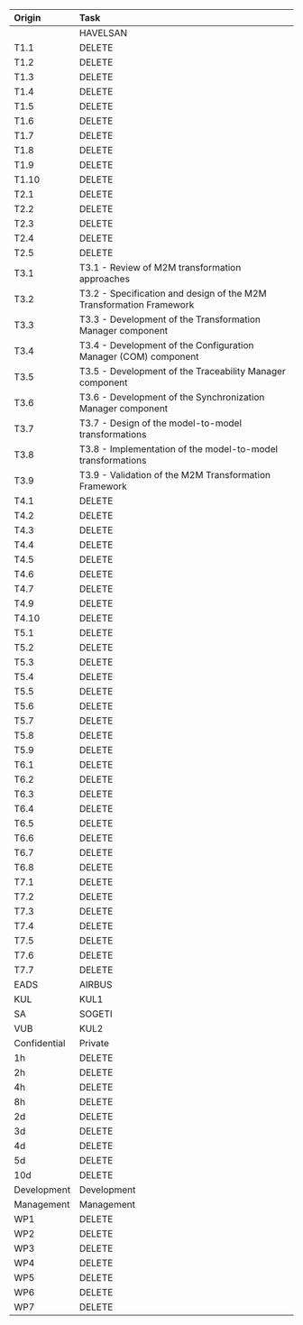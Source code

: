|Origin| Task |
|:---- |:----
|      | HAVELSAN
|T1.1  | DELETE
|T1.2  | DELETE
|T1.3  | DELETE
|T1.4  | DELETE
|T1.5  | DELETE
|T1.6  | DELETE
|T1.7  | DELETE
|T1.8  | DELETE
|T1.9  | DELETE
|T1.10 | DELETE
|T2.1  | DELETE
|T2.2  | DELETE
|T2.3  | DELETE
|T2.4  | DELETE
|T2.5  | DELETE
|T3.1  | T3.1 - Review of M2M transformation approaches
|T3.2  | T3.2 - Specification and design of the M2M Transformation Framework
|T3.3  | T3.3 - Development of the Transformation Manager component
|T3.4  | T3.4 - Development of the Configuration Manager (COM) component
|T3.5  | T3.5 - Development of the Traceability Manager component
|T3.6  | T3.6 - Development of the Synchronization Manager component  
|T3.7  | T3.7 - Design of the model-to-model transformations  
|T3.8  | T3.8 - Implementation of the model-to-model transformations
|T3.9  | T3.9 - Validation of the M2M Transformation Framework  
|T4.1  | DELETE
|T4.2  | DELETE 
|T4.3  | DELETE
|T4.4  | DELETE
|T4.5  | DELETE
|T4.6  | DELETE
|T4.7  | DELETE  
|T4.9  | DELETE  
|T4.10 | DELETE
|T5.1  | DELETE 
|T5.2  | DELETE
|T5.3  | DELETE
|T5.4  | DELETE
|T5.5  | DELETE
|T5.6  | DELETE
|T5.7  | DELETE
|T5.8  | DELETE
|T5.9  | DELETE
|T6.1  | DELETE
|T6.2  | DELETE 
|T6.3  | DELETE 
|T6.4  | DELETE
|T6.5  | DELETE  
|T6.6  | DELETE
|T6.7  | DELETE  
|T6.8  | DELETE
|T7.1  | DELETE 
|T7.2  | DELETE  
|T7.3  | DELETE 
|T7.4  | DELETE
|T7.5  | DELETE  
|T7.6  | DELETE 
|T7.7  | DELETE  
|EADS  | AIRBUS
|KUL   | KUL1
|SA    | SOGETI
|VUB   | KUL2
|Confidential | Private
|1h | DELETE
|2h | DELETE
|4h | DELETE
|8h | DELETE
|2d | DELETE
|3d | DELETE
|4d | DELETE
|5d | DELETE
|10d | DELETE
|Development | Development
|Management | Management
|WP1 | DELETE  
|WP2 | DELETE  
|WP3 | DELETE  
|WP4 | DELETE  
|WP5 | DELETE  
|WP6 | DELETE  
|WP7 | DELETE   

